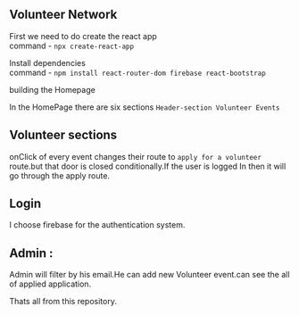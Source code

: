 ## Volunteer Network

First we need to do create the react app <br />
command - `npx create-react-app` <br />

Install dependencies <br />
command - `npm install react-router-dom firebase react-bootstrap`

building the Homepage <br />

In the HomePage there are six sections 
`Header-section
Volunteer Events`
<br />

## Volunteer sections 
onClick of every event changes their route to `apply for a volunteer` route.but that door is closed conditionally.If the user is logged In then it will go through the apply route. 

## Login
I choose firebase for the authentication system.

## Admin :
Admin will filter by his email.He can add new Volunteer event.can see the all of applied application.

Thats all from this repository.
